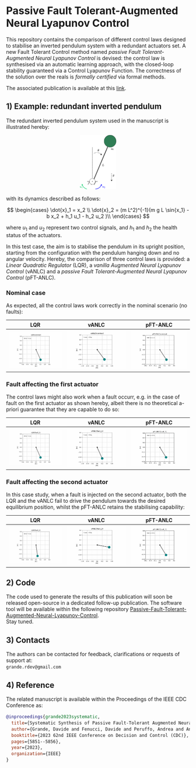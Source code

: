 # Passive Fault Tolerant-Augmented Neural Lyapunov Control  

This repository contains the comparison of different control laws designed to stabilise an inverted pendulum system with a redundant actuators set. A new Fault Tolerant Control method named *passive Fault Tolerant-Augmented Neural Lyapunov Control* is devised: the control law is synthesised via an automatic learning approach, with the closed-loop stability guaranteed via a Control Lyapunov Function. The correctness of the solution over the reals is *formally certified* via formal methods. 
    
The associated publication is available at this [link](https://ieeexplore.ieee.org/document/10383378).  
   

## 1) Example: redundant inverted pendulum

The redundant inverted pendulum system used in the manuscript is illustrated hereby:  
<p align="center">
    <img src="https://github.com/grande-dev/pFT-ANLC-preview/blob/master/results/inverted_pendulum_redundant.png" width=20% height=20%>
</p>

with its dynamics described as follows:
  
$$
\begin{cases}
\dot{x}_1 = x_2 \\
\dot{x}_2 = (m L^2)^{-1}(m g L \sin{x_1} - b x_2 + h_1 u_1 - h_2 u_2 )\\
\end{cases}
$$

where $u_1$ and $u_2$ represent two control signals, and $h_1$ and $h_2$ the health status of the actuators. 


In this test case, the aim is to stabilise the pendulum in its upright position, starting from the configuration with the pendulum hanging down and no angular velocity. Hereby, the comparison of three control laws is provided: a *Linear Quadratic Regulator* (LQR), a *vanilla Augmented Neural Lyapunov Control* (vANLC) and a *passive Fault Tolerant-Augmented Neural Lyapunov Control* (pFT-ANLC). 

### Nominal case
As expected, all the control laws work correctly in the nominal scenario (no faults):
  
LQR                        |  vANLC                    | pFT-ANLC
:-------------------------:|:-------------------------:|:-------------------------:
![](results/animations/animationLQR(nominal).gif) | ![](results/animations/animationvANLC(nominal).gif) | ![](results/animations/animationpFT-ANLC(nominal).gif)


### Fault affecting the first actuator
The control laws might also work when a fault occurr, e.g. in the case of fault on the first actuator as shown hereby, albeit there is no theoretical a-priori guarantee that they are capable to do so:  
  
LQR                        |  vANLC                    | pFT-ANLC
:-------------------------:|:-------------------------:|:-------------------------:
![](results/animations/animationLQR(fault_1).gif) | ![](results/animations/animationvANLC(fault_1).gif) | ![](results/animations/animationpFT-ANLC(fault_1).gif)



### Fault affecting the second actuator
In this case study, when a fault is injected on the second actuator, both the LQR and the vANLC fail to drive the pendulum towards the desired equilibrium position, whilst the pFT-ANLC retains the stabilising capability:    
  
LQR                        |  vANLC                    | pFT-ANLC
:-------------------------:|:-------------------------:|:-------------------------:
![](results/animations/animationLQR(fault_2).gif) | ![](results/animations/animationvANLC(fault_2).gif) | ![](results/animations/animationpFT-ANLC(fault_2).gif)


## 2) Code
The code used to generate the results of this publication will soon be released open-source in a dedicated follow-up publication. The software tool will be available within the following repository [Passive-Fault-Tolerant-Augmented-Neural-Lyapunov-Control](https://github.com/grande-dev/pFT-ANLC).  
Stay tuned.  
  

## 3) Contacts
The authors can be contacted for feedback, clarifications or requests of support at:  
`grande.rdev@gmail.com`  
  

## 4) Reference

The related manuscript is available within the Proceedings of the IEEE CDC Conference as:  
  
```bibtex
@inproceedings{grande2023systematic,
  title={Systematic Synthesis of Passive Fault-Tolerant Augmented Neural Lyapunov Control Laws for Nonlinear Systems},
  author={Grande, Davide and Fenucci, Davide and Peruffo, Andrea and Anderlini, Enrico and Phillips, Alexander B and Thomas, Giles and Salavasidis, Georgios},
  booktitle={2023 62nd IEEE Conference on Decision and Control (CDC)},
  pages={5851--5856},
  year={2023},
  organization={IEEE}
}
```


